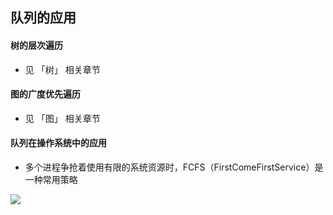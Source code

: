 ## 队列的应用

#### 树的层次遍历

- 见 「树」 相关章节

#### 图的广度优先遍历

- 见 「图」 相关章节

#### 队列在操作系统中的应用

- 多个进程争抢着使用有限的系统资源时，FCFS（FirstComeFirstService）是一种常用策略

<img src='https://gitee.com/pj-l/imgs-1/raw/master/screenShot/image-20211030190831562.png' style='float: left;'></img>